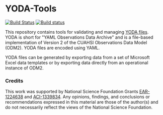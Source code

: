 YODA-Tools
==========

[![Build Status](https://travis-ci.org/ODM2/YODA-Tools.svg?branch=master)](https://travis-ci.org/ODM2/YODA-Tools) [![Build status](https://ci.appveyor.com/api/projects/status/d7b4wepbl12smtbr?svg=true)](https://ci.appveyor.com/project/odm2bot/yoda-tools)


This repository contains tools for validating and managing
[YODA files](https://github.com/ODM2/YODA-File).
YODA is short for "YAML Observations Data Archive" and is a file-based implementation of Version 2 of the CUAHSI Observations Data Model (ODM2).
YODA files are encoded using YAML.

YODA files can be generated by exporting data from a set of Microsoft Excel data templates or by exporting data directly from an operational instance of ODM2. 


### Credits

This work was supported by National Science Foundation Grants
[EAR-1224638](http://www.nsf.gov/awardsearch/showAward?AWD_ID=1224638)
and
[ACI-1339834](http://www.nsf.gov/awardsearch/showAward?AWD_ID=1339834).
Any opinions, findings,
and conclusions or recommendations expressed in this material are those of the author(s) and do not necessarily reflect the views of the National Science Foundation.
